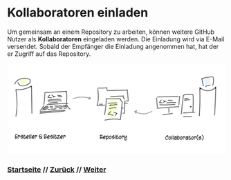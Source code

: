 # Kollaboratoren einladen

Um gemeinsam an einem Repository zu arbeiten, können weitere GitHub Nutzer als **Kollaboratoren** eingeladen werden. Die Einladung wird via E-Mail versendet. Sobald der Empfänger die Einladung angenommen hat, hat der er Zugriff auf das Repository.

![Git-Workflow](./assets/images/git_collaborators.png)


### [Startseite](index.md) // [Zurück](tagging.md) // [Weiter](markdown.md)
